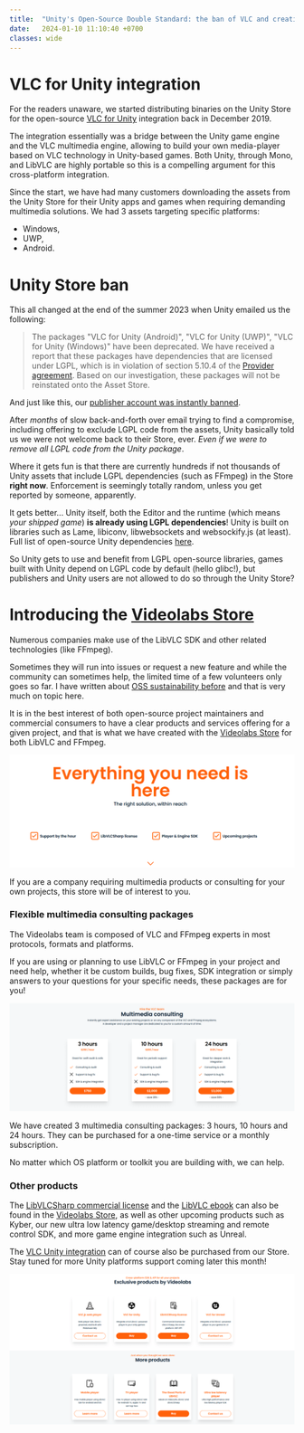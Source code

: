 ```yaml
---
title:  "Unity's Open-Source Double Standard: the ban of VLC and creation of a new multimedia open-source online Store"
date:   2024-01-10 11:10:40 +0700
classes: wide
---
```


# VLC for Unity integration

For the readers unaware, we started distributing binaries on the Unity Store for the open-source [VLC for Unity](https://code.videolan.org/videolan/vlc-unity) integration back in December 2019.

The integration essentially was a bridge between the Unity game engine and the VLC multimedia engine, allowing to build your own media-player based on VLC technology in Unity-based games. Both Unity, through Mono, and LibVLC are highly portable so this is a compelling argument for this cross-platform integration.

Since the start, we have had many customers downloading the assets from the Unity Store for their Unity apps and games when requiring demanding multimedia solutions. We had 3 assets targeting specific platforms:
- Windows,
- UWP,
- Android.

# Unity Store ban

This all changed at the end of the summer 2023 when Unity emailed us the following:

> The packages "VLC for Unity (Android)", "VLC for Unity (UWP)", "VLC for Unity (Windows)" have been deprecated. We have received a report that these packages have dependencies that are licensed under LGPL, which is in violation of section 5.10.4 of the [Provider agreement](https://unity.com/legal/provider). Based on our investigation, these packages will not be reinstated onto the Asset Store.

And just like this, our [publisher account was instantly banned](https://assetstore.unity.com/publishers/39987).

After _months_ of slow back-and-forth over email trying to find a compromise, including offering to exclude LGPL code from the assets, Unity basically told us we were not welcome back to their Store, ever. _Even if we were to remove all LGPL code from the Unity package_.

Where it gets fun is that there are currently hundreds if not thousands of Unity assets that include LGPL dependencies (such as FFmpeg) in the Store **right now**. Enforcement is seemingly totally random, unless you get reported by someone, apparently.

It gets better... Unity itself, both the Editor and the runtime (which means _your shipped game_) **is already using LGPL dependencies**! Unity is built on libraries such as Lame, libiconv, libwebsockets and websockify.js (at least). Full list of open-source Unity dependencies [here](https://gist.github.com/mfkl/ad5cbeadf144e52a762a09fac6a05a70).

So Unity gets to use and benefit from LGPL open-source libraries, games built with Unity depend on LGPL code by default (hello glibc!), but publishers and Unity users are not allowed to do so through the Unity Store?

# Introducing the [Videolabs Store](https://videolabs.io/store)

Numerous companies make use of the LibVLC SDK and other related technologies (like FFmpeg). 

Sometimes they will run into issues or request a new feature and while the community can sometimes help, the limited time of a few volunteers only goes so far. I have written about [OSS sustainability before](https://mfkl.github.io/2020/10/25/OSS-sutainability.html) and that is very much on topic here.

It is in the best interest of both open-source project maintainers and commercial consumers to have a clear products and services offering for a given project, and that is what we have created with the [Videolabs Store](https://videolabs.io/store) for both LibVLC and FFmpeg.

<p align="center">
    <a href="https://videolabs.io/store"><img src="/assets/vlabs-store-1.png"/></a>
</p>

If you are a company requiring multimedia products or consulting for your own projects, this store will be of interest to you.

### Flexible multimedia consulting packages

The Videolabs team is composed of VLC and FFmpeg experts in most protocols, formats and platforms.

If you are using or planning to use LibVLC or FFmpeg in your project and need help, whether it be custom builds, bug fixes, SDK integration or simply answers to your questions for your specific needs, these packages are for you!

<p align="center">
    <a href="https://videolabs.io/store"><img src="/assets/vlabs-store-2.png"/></a>
</p>

We have created 3 multimedia consulting packages: 3 hours, 10 hours and 24 hours. They can be purchased for a one-time service or a monthly subscription.

No matter which OS platform or toolkit you are building with, we can help.

### Other products

The [LibVLCSharp commercial license](https://videolabs.io/store/libvlcsharp/) and the [LibVLC ebook](https://mfkl.gumroad.com/l/libvlc-good-parts) can also be found in the [Videolabs Store](https://videolabs.io/store), as well as other upcoming products such as Kyber, our new ultra low latency game/desktop streaming and remote control SDK, and more game engine integration such as Unreal. 

The [VLC Unity integration](https://videolabs.io/store/unity/) can of course also be purchased from our Store. Stay tuned for more Unity platforms support coming later this month!

<p align="center">
    <a href="https://videolabs.io/store"><img src="/assets/vlabs-store-3.png"/></a>
</p>
